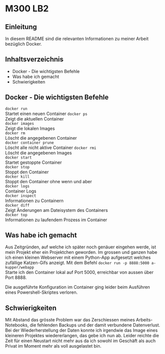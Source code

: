 # M300 LB2

## Einleitung

In diesem README sind die relevanten Informationen zu meiner Arbeit bezüglich Docker.

## Inhaltsverzeichnis

* Docker - Die wichtigsten Befehle
* Was habe ich gemacht
* Schwierigkeiten


## Docker - Die wichtigsten Befehle

`docker run`<br>
Startet einen neuen Container
`docker ps`<br>
Zeigt die aktuellen Container<br>
`docker images`<br>
Zeigt die lokalen Images<br>
`docker rm`<br>
Löscht die angegebenen Container<br>
`docker container prune`<br>
Löscht alle nicht aktive Container
`docker rmi`<br>
Löscht die angegebenen Images<br>
`docker start`<br>
Startet gestoppte Container<br>
`docker stop`<br>
Stoppt den Container<br>
`docker kill`<br>
Stoppt den Container ohne wenn und aber<br>
`docker logs`<br>
Container Logs<br>
`docker inspect`<br>
Informationen zu Containern<br>
`docker diff`<br>
Zeigt Änderungen am Dateisystem des Containers<br>
`docker top`<br>
Informationen zu laufendem Prozess im Container<br>

## Was habe ich gemacht

Aus Zeitgründen, auf welche ich später noch genäuer eingehen werde, ist mein Projekt eher ein Projektchen geworden. 
Im grossen und ganzen habe ich einen kleinen Webserver mit einem Python-App aufgesetzt welches zufällige Katzen-Gifs anzeigt. Mit dem Befehl
`docker run -p 8888:5000 a-kupper/webapp`<br>
Starte ich den Container lokal auf Port 5000, erreichbar von aussen über Port 8888. 

Die ausgeführte Konfiguration im Container ging leider beim Ausführen eines Powershell-Skriptes verloren.

## Schwierigkeiten

Mit Abstand das grösste Problem war das Zerschiessen meines Arbeits-Notebooks, die fehlenden Backups und der damit verbundene Datenverlust. Bei der Wiederherstellung der Daten konnte ich irgendwie das Image eines kleineren Projektes wiedererlangen, das gebe ich nun ab.
Leider reichte die Zeit für einen Neustart nicht mehr aus da ich sowohl im Geschäft als auch Privat im Moment mehr als voll ausgelastet bin.
